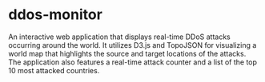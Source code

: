 # ddos-monitor
An interactive web application that displays real-time DDoS attacks occurring around the world. It utilizes D3.js and TopoJSON for visualizing a world map that highlights the source and target locations of the attacks. The application also features a real-time attack counter and a list of the top 10 most attacked countries.
